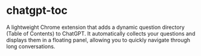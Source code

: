 # chatgpt-toc
A lightweight Chrome extension that adds a dynamic question directory (Table of Contents) to ChatGPT. It automatically collects your questions and displays them in a floating panel, allowing you to quickly navigate through long conversations.

